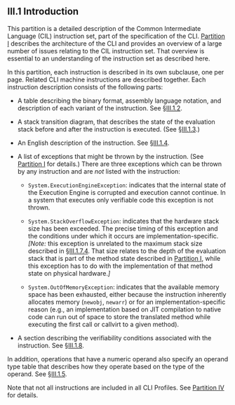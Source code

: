 ## III.1 Introduction

This partition is a detailed description of the Common Intermediate Language (CIL) instruction set, part of the specification of the CLI. [Partition I](#todo-missing-hyperlink) describes the architecture of the CLI and provides an overview of a large number of issues relating to the CIL instruction set. That overview is essential to an understanding of the instruction set as described here.

In this partition, each instruction is described in its own subclause, one per page. Related CLI machine instructions are described together. Each instruction description consists of the following parts:

 * A table describing the binary format, assembly language notation, and description of each variant of the instruction. See §[III.1.2](iii.1.2-instruction-variant-table.md).

 * A stack transition diagram, that describes the state of the evaluation stack before and after the instruction is executed. (See §[III.1.3](iii.1.3-stack-transition-diagram.md).)

 * An English description of the instruction. See §[III.1.4](#todo-missing-hyperlink).

 * A list of exceptions that might be thrown by the instruction. (See [Partition I](#todo-missing-hyperlink) for details.) There are three exceptions which can be thrown by any instruction and are *not* listed with the instruction:

   * `System.ExecutionEngineException`: indicates that the internal state of the Execution Engine is corrupted and execution cannot continue. In a system that executes only verifiable code this exception is not thrown.

   * `System.StackOverflowException`: indicates that the hardware stack size has been exceeded. The precise timing of this exception and the conditions under which it occurs are implementation-specific. _[Note:_ this exception is unrelated to the maximum stack size described in §[III.1.7.4](#todo-missing-hyperlink). That size relates to the depth of the evaluation stack that is part of the method state described in [Partition I](#todo-missing-hyperlink), while this exception has to do with the implementation of that method state on physical hardware._]_

   * `System.OutOfMemoryException`: indicates that the available memory space has been exhausted, either because the instruction inherently allocates memory (`newobj`, `newarr`) or for an implementation-specific reason (e.g., an implementation based on JIT compilation to native code can run out of space to store the translated method while executing the first call or callvirt to a given method).

 * A section describing the verifiability conditions associated with the instruction. See §[III.1.8](#todo-missing-hyperlink).

In addition, operations that have a numeric operand also specify an operand type table that describes how they operate based on the type of the operand. See §[III.1.5](iii.1.5-operand-type-table.md).

Note that not all instructions are included in all CLI Profiles. See [Partition IV](#todo-missing-hyperlink) for details.
